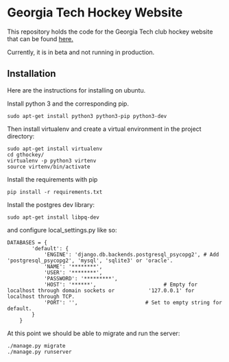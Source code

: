 # Georgia Tech Hockey Website

This repository holds the code for the Georgia Tech club hockey website that can be found [here.](http://www.gthockey.com)

Currently, it is in beta and not running in production.

## Installation

Here are the instructions for installing on ubuntu.

Install python 3 and the corresponding pip.

```
sudo apt-get install python3 python3-pip python3-dev
```

Then install virtualenv and create a virtual environment in the project directory:

```
sudo apt-get install virtualenv
cd gthockey/
virtualenv -p python3 virtenv
source virtenv/bin/activate
```

Install the requirements with pip

```
pip install -r requirements.txt
```

Install the postgres dev library:
```
sudo apt-get install libpq-dev
```

and configure local_settings.py like so:

```
DATABASES = {
        'default': {
            'ENGINE': 'django.db.backends.postgresql_psycopg2', # Add 'postgresql_psycopg2', 'mysql', 'sqlite3' or 'oracle'.
            'NAME': '********',
            'USER': '********',
            'PASSWORD': '*********',
            'HOST': '******',                      # Empty for localhost through domain sockets or           '127.0.0.1' for localhost through TCP.
            'PORT': '',                      # Set to empty string for default.
        }
    }

```

At this point we should be able to migrate and run the server:

```
./manage.py migrate
./manage.py runserver
```

